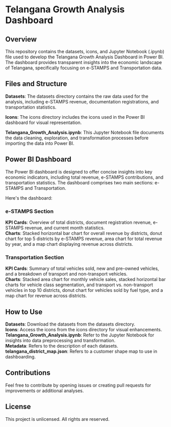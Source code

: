 # Telangana Growth Analysis Dashboard
## Overview
This repository contains the datasets, icons, and Jupyter Notebook (.ipynb) file used to develop the Telangana Growth Analysis Dashboard in Power BI. The dashboard provides transparent insights into the economic landscape of Telangana, specifically focusing on e-STAMPS and Transportation data.

## Files and Structure
**Datasets**: The datasets directory contains the raw data used for the analysis, including e-STAMPS revenue, documentation registrations, and transportation statistics. <br>

**Icons**: The icons directory includes the icons used in the Power BI dashboard for visual representation. <br>

**Telangana_Growth_Analysis.ipynb**: This Jupyter Notebook file documents the data cleaning, exploration, and transformation processes before importing the data into Power BI. <br>

## Power BI Dashboard
The Power BI dashboard is designed to offer concise insights into key economic indicators, including total revenue, e-STAMPS contributions, and transportation statistics. The dashboard comprises two main sections: e-STAMPS and Transportation.

Here's the dashboard: 
### e-STAMPS Section
**KPI Cards**: Overview of total districts, document registration revenue, e-STAMPS revenue, and current month statistics.<br>
**Charts**: Stacked horizontal bar chart for overall revenue by districts, donut chart for top 5 districts by e-STAMPS revenue, area chart for total revenue by year, and a map chart displaying revenue across districts. <br>

### Transportation Section
**KPI Cards**: Summary of total vehicles sold, new and pre-owned vehicles, and a breakdown of transport and non-transport vehicles. <br>
**Charts**: Stacked area chart for monthly vehicle sales, stacked horizontal bar charts for vehicle class segmentation, and transport vs. non-transport vehicles in top 10 districts, donut chart for vehicles sold by fuel type, and a map chart for revenue across districts. <br>

## How to Use
**Datasets**: Download the datasets from the datasets directory. <br>
**Icons**: Access the icons from the icons directory for visual enhancements. <br>
**Telangana_Growth_Analysis.ipynb**: Refer to the Jupyter Notebook for insights into data preprocessing and transformation. <br>
**Metadata**: Refers to the description of each datasets. <br>
**telangana_district_map.json**: Refers to a customer shape map to use in dashboarding. <br>

## Contributions
Feel free to contribute by opening issues or creating pull requests for improvements or additional analyses.

## License
This project is unlicensed. All rights are reserved.
